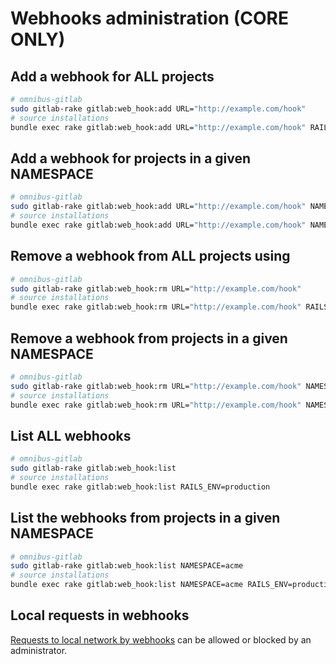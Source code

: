 # Webhooks administration **(CORE ONLY)**

## Add a webhook for **ALL** projects

```sh
# omnibus-gitlab
sudo gitlab-rake gitlab:web_hook:add URL="http://example.com/hook"
# source installations
bundle exec rake gitlab:web_hook:add URL="http://example.com/hook" RAILS_ENV=production
```

## Add a webhook for projects in a given **NAMESPACE**

```sh
# omnibus-gitlab
sudo gitlab-rake gitlab:web_hook:add URL="http://example.com/hook" NAMESPACE=acme
# source installations
bundle exec rake gitlab:web_hook:add URL="http://example.com/hook" NAMESPACE=acme RAILS_ENV=production
```

## Remove a webhook from **ALL** projects using

```sh
# omnibus-gitlab
sudo gitlab-rake gitlab:web_hook:rm URL="http://example.com/hook"
# source installations
bundle exec rake gitlab:web_hook:rm URL="http://example.com/hook" RAILS_ENV=production
```

## Remove a webhook from projects in a given **NAMESPACE**

```sh
# omnibus-gitlab
sudo gitlab-rake gitlab:web_hook:rm URL="http://example.com/hook" NAMESPACE=acme
# source installations
bundle exec rake gitlab:web_hook:rm URL="http://example.com/hook" NAMESPACE=acme RAILS_ENV=production
```

## List **ALL** webhooks

```sh
# omnibus-gitlab
sudo gitlab-rake gitlab:web_hook:list
# source installations
bundle exec rake gitlab:web_hook:list RAILS_ENV=production
```

## List the webhooks from projects in a given **NAMESPACE**

```sh
# omnibus-gitlab
sudo gitlab-rake gitlab:web_hook:list NAMESPACE=acme
# source installations
bundle exec rake gitlab:web_hook:list NAMESPACE=acme RAILS_ENV=production
```

## Local requests in webhooks

[Requests to local network by webhooks](../security/webhooks.md) can be allowed
or blocked by an administrator.
